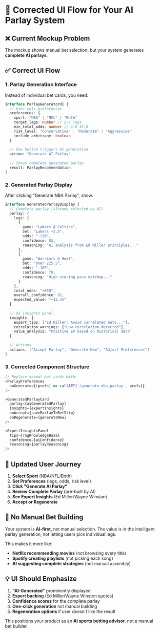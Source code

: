 # 🔧 Corrected UI Flow for Your AI Parlay System

## ❌ Current Mockup Problem
The mockup shows manual bet selection, but your system generates **complete AI parlays**.

## ✅ Correct UI Flow

### **1. Parlay Generation Interface**
Instead of individual bet cards, you need:

```typescript
interface ParlayGeneratorUI {
  // User sets preferences
  preferences: {
    sport: "NBA" | "NFL" | "Both"
    target_legs: number // 2-6 legs
    min_total_odds: number // 3.0-15.0
    risk_level: "Conservative" | "Moderate" | "Aggressive"
    include_arbitrage: boolean
  }
  
  // One button triggers AI generation
  action: "Generate AI Parlay" 
  
  // Shows complete generated parlay
  result: ParlayRecommendation
}
```

### **2. Generated Parlay Display**
After clicking "Generate NBA Parlay", show:

```typescript
interface GeneratedParlayDisplay {
  // Complete parlay (already selected by AI)
  parlay: {
    legs: [
      {
        game: "Lakers @ Celtics",
        bet: "Lakers +3.5",
        odds: "-110",
        confidence: 85,
        reasoning: "AI analysis from Ed Miller principles..."
      },
      {
        game: "Warriors @ Heat", 
        bet: "Over 225.5",
        odds: "-105",
        confidence: 78,
        reasoning: "High-scoring pace matchup..."
      }
    ],
    total_odds: "+650",
    overall_confidence: 82,
    expected_value: "+12.3%"
  }
  
  // AI insights panel
  insights: {
    expert_tips: ["Ed Miller: Avoid correlated bets..."],
    correlation_warnings: ["Low correlation detected"],
    value_analysis: "Positive EV based on historical data"
  }
  
  // Actions
  actions: ["Accept Parlay", "Generate New", "Adjust Preferences"]
}
```

### **3. Corrected Component Structure**

```typescript
// Replace manual bet cards with:
<ParlayPreferences 
  onGenerate={(prefs) => callAPI('/generate-nba-parlay', prefs)}
/>

<GeneratedParlayCard 
  parlay={aiGeneratedParlay}
  insights={expertInsights}
  onAccept={saveParlayToBetSlip}
  onRegenerate={generateNew}
/>

<ExpertInsightsPanel 
  tips={ragKnowledgeBase}
  confidence={aiConfidence}
  reasoning={parlayReasoning}
/>
```

## 🎯 **Updated User Journey**

1. **Select Sport** (NBA/NFL/Both)
2. **Set Preferences** (legs, odds, risk level)
3. **Click "Generate AI Parlay"** 
4. **Review Complete Parlay** (pre-built by AI)
5. **See Expert Insights** (Ed Miller/Wayne Winston)
6. **Accept or Regenerate**

## 🔄 **No Manual Bet Building**

Your system is **AI-first**, not manual selection. The value is in the intelligent parlay generation, not letting users pick individual legs.

This makes it more like:
- **Netflix recommending movies** (not browsing every title)
- **Spotify creating playlists** (not picking each song)
- **AI suggesting complete strategies** (not manual assembly)

## 💡 **UI Should Emphasize**

1. **"AI-Generated"** prominently displayed
2. **Expert backing** (Ed Miller/Wayne Winston quotes)
3. **Confidence scores** for the complete parlay
4. **One-click generation** not manual building
5. **Regeneration options** if user doesn't like the result

This positions your product as an **AI sports betting advisor**, not a manual bet builder.
